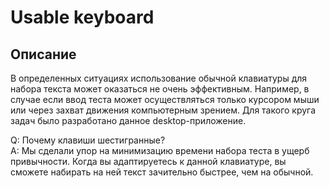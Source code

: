 # Usable keyboard

## Описание

В определенных ситуациях использование обычной клавиатуры для набора текста может оказаться не очень эффективным.
Например, в случае если ввод теста может осуществляться только курсором мыши или через захват движения компьютерным зрением. Для такого круга задач было разработано данное desktop-приложение.

Q: Почему клавиши шестигранные?  
A: Мы сделали упор на минимизацию времени набора теста в ущерб привычности. Когда вы адаптируетесь к данной клавиатуре, 
вы сможете набирать на ней текст зачительно быстрее, чем на обычной.

